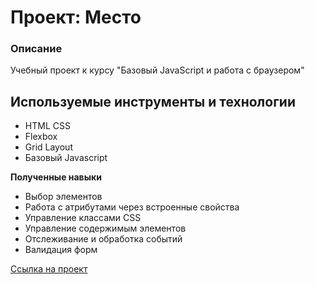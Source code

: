 # Проект: Место

### Описание
Учебный проект к курсу
"Базовый JavaScript и работа с браузером"

## Используемые инструменты и технологии
* HTML CSS
* Flexbox
* Grid Layout
* Базовый Javascript

**Полученные навыки**
* Выбор элементов
* Работа с атрибутами через встроенные свойства
* Управление классами CSS
* Управление содержимым элементов
* Отслеживание и обработка событий
* Валидация форм

[Ссылка на проект](https://samoshiny.github.io/mesto/)
